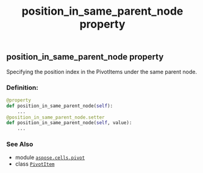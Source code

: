 ﻿---
title: position_in_same_parent_node property
second_title: Aspose.Cells for Python via .NET API References
description: 
type: docs
weight: 170
url: /aspose.cells.pivot/pivotitem/position_in_same_parent_node/
is_root: false
---

## position_in_same_parent_node property


Specifying the position index in the PivotItems under the same parent node.
### Definition:
```python
@property
def position_in_same_parent_node(self):
    ...
@position_in_same_parent_node.setter
def position_in_same_parent_node(self, value):
    ...
```

### See Also
* module [`aspose.cells.pivot`](../../)
* class [`PivotItem`](/cells/python-net/aspose.cells.pivot/pivotitem)
